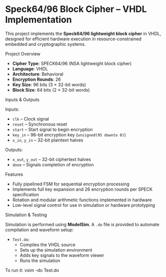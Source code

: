 # Speck64/96 Block Cipher – VHDL Implementation

This project implements the **Speck64/96 lightweight block cipher** in VHDL, designed for efficient hardware execution in resource-constrained embedded and cryptographic systems.

Project Overview

- **Cipher Type**: SPECK64/96 (NSA lightweight block cipher)
- **Language**: VHDL
- **Architecture**: Behavioral
- **Encryption Rounds**: 26
- **Key Size**: 96 bits (3 × 32-bit words)
- **Block Size**: 64 bits (2 × 32-bit words)

Inputs & Outputs

Inputs:
- `clk` – Clock signal
- `reset` – Synchronous reset
- `start` – Start signal to begin encryption
- `key_in` – 96-bit encryption key (`unsigned(95 downto 0)`)
- `x_in`, `y_in` – 32-bit plaintext halves

Outputs:
- `x_out`, `y_out` – 32-bit ciphertext halves
- `done` – Signals completion of encryption

Features

- Fully pipelined FSM for sequential encryption processing
- Implements full key expansion and 26 encryption rounds per SPECK specification
- Rotation and modular arithmetic functions implemented in hardware
- Low-level signal control for use in simulation or hardware prototyping

Simulation & Testing

Simulation is performed using **ModelSim**. A `.do` file is provided to automate compilation and waveform setup:

- `Test.do`:
  - Compiles the VHDL source
  - Sets up the simulation environment
  - Adds key signals to the waveform viewer
  - Runs the simulation

To run it:
vsim -do Test.do

